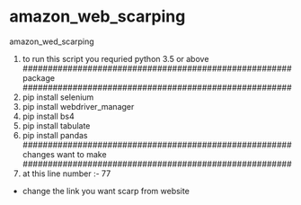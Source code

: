 # amazon_web_scarping
amazon_wed_scarping
1) to run this script you requried python 3.5 or above 
######################################################
                  package
######################################################
1) pip install selenium
2) pip install webdriver_manager
3) pip install bs4
4) pip install tabulate
5) pip install pandas
######################################################
		changes want to make
######################################################
1) at this line number :- 77
* change the link you want scarp from website